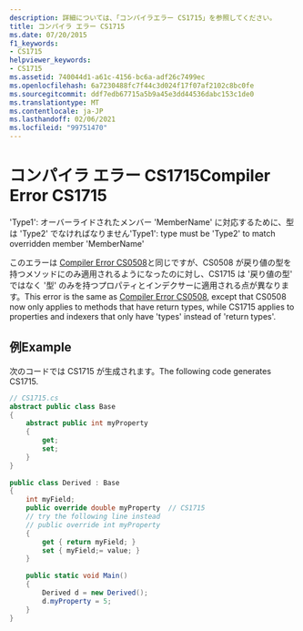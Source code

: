 ```yaml
---
description: 詳細については、「コンパイラエラー CS1715」を参照してください。
title: コンパイラ エラー CS1715
ms.date: 07/20/2015
f1_keywords:
- CS1715
helpviewer_keywords:
- CS1715
ms.assetid: 740044d1-a61c-4156-bc6a-adf26c7499ec
ms.openlocfilehash: 6a7230488fc7f44c3d024f17f07af2102c8bc0fe
ms.sourcegitcommit: ddf7edb67715a5b9a45e3dd44536dabc153c1de0
ms.translationtype: MT
ms.contentlocale: ja-JP
ms.lasthandoff: 02/06/2021
ms.locfileid: "99751470"
---
```

# <a name="compiler-error-cs1715"></a><span data-ttu-id="f3f36-103">コンパイラ エラー CS1715</span><span class="sxs-lookup"><span data-stu-id="f3f36-103">Compiler Error CS1715</span></span>

<span data-ttu-id="f3f36-104">'Type1': オーバーライドされたメンバー 'MemberName' に対応するために、型は 'Type2' でなければなりません</span><span class="sxs-lookup"><span data-stu-id="f3f36-104">'Type1': type must be 'Type2' to match overridden member 'MemberName'</span></span>  
  
 <span data-ttu-id="f3f36-105">このエラーは [Compiler Error CS0508](./cs0508.md)と同じですが、CS0508 が戻り値の型を持つメソッドにのみ適用されるようになったのに対し、CS1715 は '戻り値の型' ではなく '型' のみを持つプロパティとインデクサーに適用される点が異なります。</span><span class="sxs-lookup"><span data-stu-id="f3f36-105">This error is the same as [Compiler Error CS0508](./cs0508.md), except that CS0508 now only applies to methods that have return types, while CS1715 applies to properties and indexers that only have 'types' instead of 'return types'.</span></span>  
  
## <a name="example"></a><span data-ttu-id="f3f36-106">例</span><span class="sxs-lookup"><span data-stu-id="f3f36-106">Example</span></span>  

 <span data-ttu-id="f3f36-107">次のコードでは CS1715 が生成されます。</span><span class="sxs-lookup"><span data-stu-id="f3f36-107">The following code generates CS1715.</span></span>  
  
```csharp  
// CS1715.cs  
abstract public class Base  
{  
    abstract public int myProperty  
    {  
        get;  
        set;  
    }  
}  
  
public class Derived : Base  
{  
    int myField;  
    public override double myProperty  // CS1715  
    // try the following line instead  
    // public override int myProperty  
    {  
        get { return myField; }  
        set { myField;= value; }  
    }  
  
    public static void Main()  
    {  
        Derived d = new Derived();  
        d.myProperty = 5;  
    }  
}  
```
